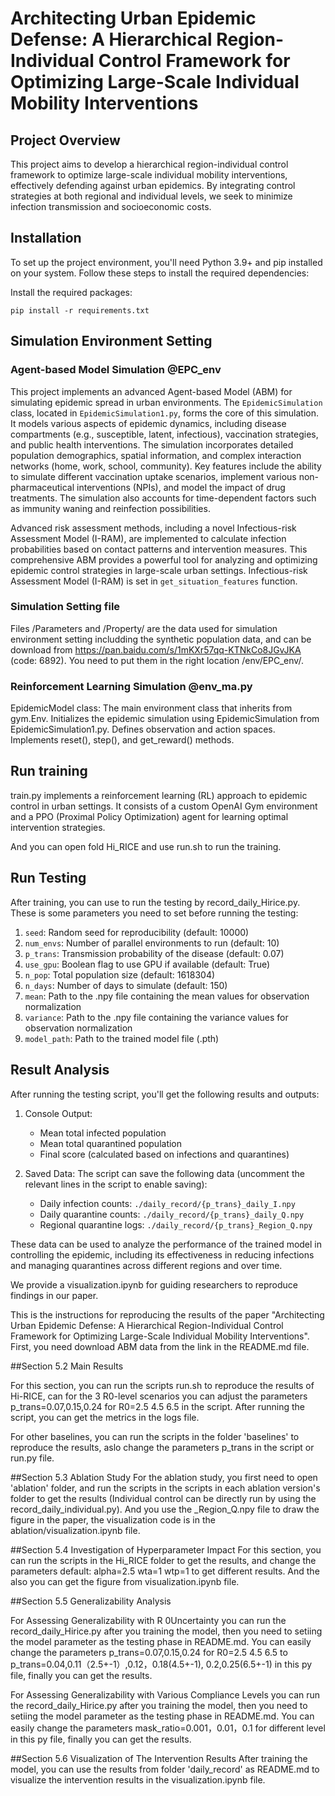 # Architecting Urban Epidemic Defense: A Hierarchical Region-Individual Control Framework for Optimizing Large-Scale Individual Mobility Interventions

## Project Overview

This project aims to develop a hierarchical region-individual control framework to optimize large-scale individual mobility interventions, effectively defending against urban epidemics. By integrating control strategies at both regional and individual levels, we seek to minimize infection transmission and socioeconomic costs.

## Installation

To set up the project environment, you'll need Python 3.9+ and pip installed on your system. Follow these steps to install the required dependencies:

Install the required packages:

```
pip install -r requirements.txt
```

## Simulation Environment Setting

### Agent-based Model Simulation @EPC_env

This project implements an advanced Agent-based Model (ABM) for simulating epidemic spread in urban environments. The `EpidemicSimulation` class, located in `EpidemicSimulation1.py`, forms the core of this simulation. It models various aspects of epidemic dynamics, including disease compartments (e.g., susceptible, latent, infectious), vaccination strategies, and public health interventions. The simulation incorporates detailed population demographics, spatial information, and complex interaction networks (home, work, school, community). Key features include the ability to simulate different vaccination uptake scenarios, implement various non-pharmaceutical interventions (NPIs), and model the impact of drug treatments. The simulation also accounts for time-dependent factors such as immunity waning and reinfection possibilities. 

Advanced risk assessment methods, including a novel Infectious-risk Assessment Model (I-RAM), are implemented to calculate infection probabilities based on contact patterns and intervention measures. This comprehensive ABM provides a powerful tool for analyzing and optimizing epidemic control strategies in large-scale urban settings. Infectious-risk Assessment Model (I-RAM) is set in `get_situation_features` function.

### Simulation Setting file

Files  /Parameters and /Property/ are the data used for simulation environment setting includding the synthetic population data, and can be download from https://pan.baidu.com/s/1mKXr57qq-KTNkCo8JGvJKA (code: 6892). 
You need to put them in the right location /env/EPC_env/.

### Reinforcement Learning Simulation @env_ma.py

EpidemicModel class: The main environment class that inherits from gym.Env.
Initializes the epidemic simulation using EpidemicSimulation from EpidemicSimulation1.py.
Defines observation and action spaces.
Implements reset(), step(), and get_reward() methods.

## Run training

train.py implements a reinforcement learning (RL) approach to epidemic control in urban settings. It consists of a custom OpenAI Gym environment and a PPO (Proximal Policy Optimization) agent for learning optimal intervention strategies.

And you can open fold Hi_RICE and use run.sh to run the training.

## Run Testing

After training, you can use  to run the testing by record_daily_Hirice.py.
These is some parameters you need to set before running the testing:

1. `seed`: Random seed for reproducibility (default: 10000)
2. `num_envs`: Number of parallel environments to run (default: 10)
3. `p_trans`: Transmission probability of the disease (default: 0.07)
4. `use_gpu`: Boolean flag to use GPU if available (default: True)
5. `n_pop`: Total population size (default: 1618304)
6. `n_days`: Number of days to simulate (default: 150)
7. `mean`: Path to the .npy file containing the mean values for observation normalization
8. `variance`: Path to the .npy file containing the variance values for observation normalization
9. `model_path`: Path to the trained model file (.pth)

## Result Analysis

After running the testing script, you'll get the following results and outputs:

1. Console Output:
   
   - Mean total infected population
   - Mean total quarantined population
   - Final score (calculated based on infections and quarantines)

2. Saved Data:
   The script can save the following data (uncomment the relevant lines in the script to enable saving):
   
   - Daily infection counts: `./daily_record/{p_trans}_daily_I.npy`
   - Daily quarantine counts: `./daily_record/{p_trans}_daily_Q.npy`
   - Regional quarantine logs: `./daily_record/{p_trans}_Region_Q.npy`

These data can be used to analyze the performance of the trained model in controlling the epidemic, including its effectiveness in reducing infections and managing quarantines across different regions and over time.

We provide a visualization.ipynb for guiding researchers to reproduce findings in our paper. 



This is the instructions for reproducing the results of the paper "Architecting Urban Epidemic Defense: A Hierarchical Region-Individual Control Framework for Optimizing Large-Scale Individual Mobility Interventions".
First, you need download ABM data from the link in the README.md file.

##Section 5.2 Main Results

For this section, you can run the scripts run.sh to reproduce the results of Hi-RICE, can for the 3 R0-level scenarios you can adjust the parameters p_trans=0.07,0.15,0.24 for R0=2.5 4.5 6.5 in the script. After running the script, you can get the metrics in the logs file.

For other baselines, you can run the scripts in the folder 'baselines' to reproduce the results, aslo change the parameters p_trans in the script or run.py file.

##Section 5.3 Ablation Study
For the ablation study, you first need to open 'ablation' folder, and run the scripts in the scripts in each ablation version's folder to get the results (Individual control can be directly run by using the record_daily_individual.py). And you use the _Region_Q.npy file to draw the figure in the paper, the visualization code is in the ablation/visualization.ipynb file.

##Section 5.4 Investigation of Hyperparameter Impact
For this section, you can run the scripts in the Hi_RICE folder to get the results, and change the parameters 
default:
alpha=2.5
wta=1
wtp=1
to get different results. And the also you can get the figure from visualization.ipynb file.

##Section 5.5 Generalizability Analysis

For Assessing Generalizability with R 0Uncertainty you can run the record_daily_Hirice.py after you training the model, then you need to setiing the model parameter as the testing phase in README.md. You can easily change the parameters p_trans=0.07,0.15,0.24 for R0=2.5 4.5 6.5 to p_trans=0.04,0.11（2.5+-1）,0.12，0.18(4.5+-1), 0.2,0.25(6.5+-1) in this py file, finally you can get the results.

For Assessing Generalizability with Various Compliance Levels you can run the record_daily_Hirice.py after you training the model, then you need to setiing the model parameter as the testing phase in README.md. You can easily change the parameters mask_ratio=0.001，0.01，0.1 for different level in this py file, finally you can get the results.

##Section 5.6 Visualization of The Intervention Results
After training the model, you can use the results from folder 'daily_record' as README.md to visualize the intervention results in the visualization.ipynb file.
